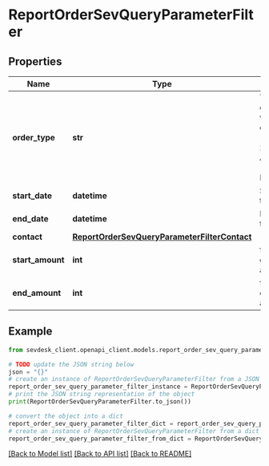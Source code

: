 # ReportOrderSevQueryParameterFilter


## Properties

Name | Type | Description | Notes
------------ | ------------- | ------------- | -------------
**order_type** | **str** | Type of orders you want to export 1. AN - Angebote 2. AB - Aufträge 3. LI - Lieferscheine | [optional] 
**start_date** | **datetime** | Start date of the order | [optional] 
**end_date** | **datetime** | End date of the order | [optional] 
**contact** | [**ReportOrderSevQueryParameterFilterContact**](ReportOrderSevQueryParameterFilterContact.md) |  | [optional] 
**start_amount** | **int** | filters the orders by amount | [optional] 
**end_amount** | **int** | filters the orders by amount | [optional] 

## Example

```python
from sevdesk_client.openapi_client.models.report_order_sev_query_parameter_filter import ReportOrderSevQueryParameterFilter

# TODO update the JSON string below
json = "{}"
# create an instance of ReportOrderSevQueryParameterFilter from a JSON string
report_order_sev_query_parameter_filter_instance = ReportOrderSevQueryParameterFilter.from_json(json)
# print the JSON string representation of the object
print(ReportOrderSevQueryParameterFilter.to_json())

# convert the object into a dict
report_order_sev_query_parameter_filter_dict = report_order_sev_query_parameter_filter_instance.to_dict()
# create an instance of ReportOrderSevQueryParameterFilter from a dict
report_order_sev_query_parameter_filter_from_dict = ReportOrderSevQueryParameterFilter.from_dict(report_order_sev_query_parameter_filter_dict)
```
[[Back to Model list]](../README.md#documentation-for-models) [[Back to API list]](../README.md#documentation-for-api-endpoints) [[Back to README]](../README.md)


